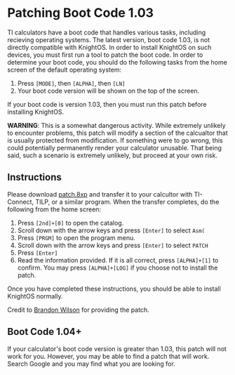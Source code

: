 # Patching Boot Code 1.03

TI calculators have a boot code that handles various tasks, including recieving operating systems.
The latest version, boot code 1.03, is not directly compatible with KnightOS. In order to install
KnightOS on such devices, you must first run a tool to patch the boot code. In order to determine
your boot code, you should do the following tasks from the home screen of the default operating
system:

1. Press `[MODE]`, then `[ALPHA]`, then `[LN]`
2. Your boot code version will be shown on the top of the screen.

If your boot code is version 1.03, then you must run this patch before installing
KnightOS.

**WARNING**: This is a somewhat dangerous activity. While extremely unlikely to encounter problems,
this patch will modify a section of the calcualtor that is usually protected from modification. If
something were to go wrong, this could potentially permanently render your calculator unusable.
That being said, such a scenario is extremely unlikely, but proceed at your own risk.

## Instructions

Please download [patch.8xp](https://github.com/SirCmpwn/KnightOS/tree/master/boot-patch/patch.8xp)
and transfer it to your calcultor with TI-Connect, TILP, or a similar program. When the transfer
completes, do the following from the home screen:

1. Press `[2nd]+[0]` to open the catalog.
2. Scroll down with the arrow keys and press `[Enter]` to select `Asm(`
3. Press `[PRGM]` to open the program menu.
4. Scroll down with the arrow keys and press `[Enter]` to select `PATCH`
5. Press `[Enter]`
6. Read the information provided. If it is all correct, press `[ALPHA]+[1]` to confirm.
   You may press `[ALPHA]+[LOG]` if you choose not to install the patch.

Once you have completed these instructions, you should be able to install KnightOS normally.

Credit to [Brandon Wilson](http://brandonw.net/) for providing the patch.

## Boot Code 1.04+

If your calculator's boot code version is greater than 1.03, this patch will not work for you. However,
you may be able to find a patch that will work. Search Google and you may find what you are looking for.